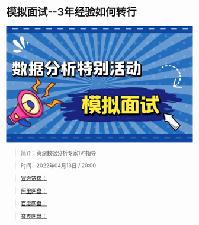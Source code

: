 # 模拟面试--3年经验如何转行

![img](../../assets/Cgp9HWJWOYeAd3wRAAUZzlQbzAc648.png)

> 简介：资深数据分析专家1V1指导

> 时间：2022年04月13日 / 20:00

> [官方链接：]()

> [阿里网盘：]()

> [百度网盘：]()

> [夸克网盘：]()
